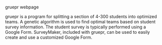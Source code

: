 gruepr webpage

gruepr is a program for splitting a section of 4-300 students into optimized teams. A genetic algorithm is used to find optimal teams based on student survey information. The student survey is typically performed using a Google Form. SurveyMaker, included with gruepr, can be used to easily create and use a customized Google Form.


